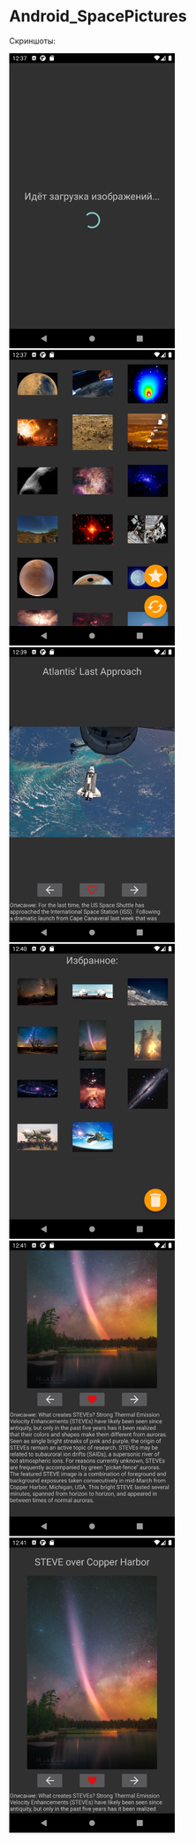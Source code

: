 # Android_SpacePictures

Скриншоты:

<img src="https://github.com/vacation99/Android_SpacePictures/blob/main/screenshots/screenshot_6.png" width="300" />
<img src="https://github.com/vacation99/Android_SpacePictures/blob/main/screenshots/screenshot_1.png" width="300" />
<img src="https://github.com/vacation99/Android_SpacePictures/blob/main/screenshots/screenshot_2.png" width="300" />
<img src="https://github.com/vacation99/Android_SpacePictures/blob/main/screenshots/screenshot_4.png" width="300" />
<img src="https://github.com/vacation99/Android_SpacePictures/blob/main/screenshots/screenshot_3.png" width="300" />
<img src="https://github.com/vacation99/Android_SpacePictures/blob/main/screenshots/screenshot_5.png" width="300" />
